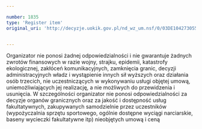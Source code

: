 ```yaml
---

number: 1835
type: 'Register item'
original_uri: 'http://decyzje.uokik.gov.pl/nd_wz_um.nsf/0/03DE104273055EDBC12576B700337B76?OpenDocument'


---
```


Organizator nie ponosi żadnej odpowiedzialności i nie gwarantuje żadnych zwrotów finansowych w razie wojny, strajku, epidemii, katastrofy ekologicznej, zakłóceń komunikacyjnych, zamknięcia granic, decyzji administracyjnych władz i wystąpienie innych sił wyższych oraz działania osób trzecich, nie uczestniczących w wykonywaniu usługi objętej umową, uniemożliwiających jej realizację, a nie możliwych do przewidzenia i usunięcia. W szczególności organizator nie ponosi odpowiedzialności za decyzje organów granicznych oraz za jakość i dostępność usług fakultatywnych, zakupywanych samodzielnie przez uczestników (wypożyczalnia sprzętu sportowego, ogólnie dostępne wyciągi narciarskie, baseny wycieczki fakultatywne itp) nieobjętych umową i ceną
